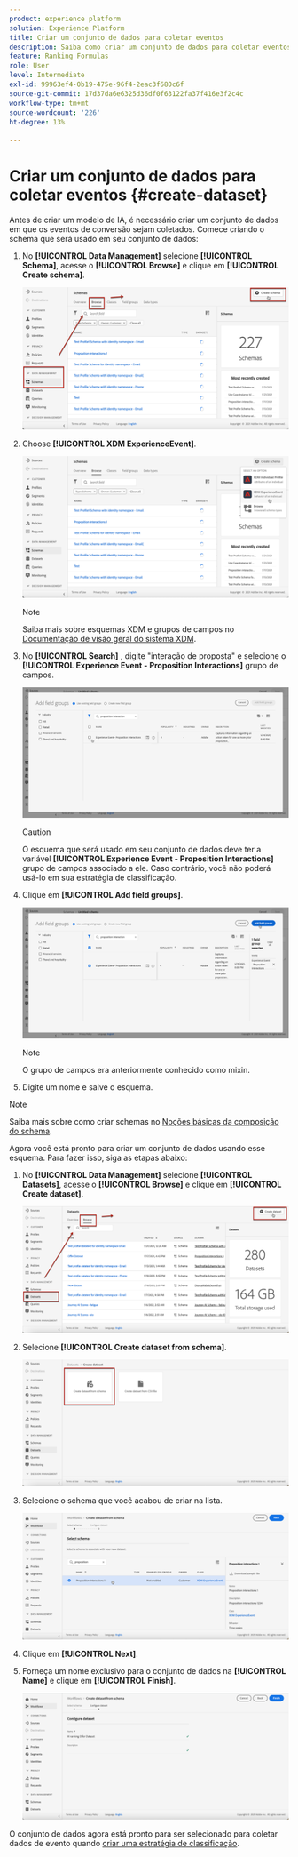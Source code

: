 ```yaml
---
product: experience platform
solution: Experience Platform
title: Criar um conjunto de dados para coletar eventos
description: Saiba como criar um conjunto de dados para coletar eventos
feature: Ranking Formulas
role: User
level: Intermediate
exl-id: 99963ef4-0b19-475e-96f4-2eac3f680c6f
source-git-commit: 17d37da6e6325d36df0f63122fa37f416e3f2c4c
workflow-type: tm+mt
source-wordcount: '226'
ht-degree: 13%

---
```


# Criar um conjunto de dados para coletar eventos {#create-dataset}

Antes de criar um modelo de IA, é necessário criar um conjunto de dados em que os eventos de conversão sejam coletados. Comece criando o schema que será usado em seu conjunto de dados:

1. No **[!UICONTROL Data Management]** selecione **[!UICONTROL Schema]**, acesse o **[!UICONTROL Browse]** e clique em **[!UICONTROL Create schema]**.

   ![](../assets/ai-ranking-create-schema.png)

1. Choose **[!UICONTROL XDM ExperienceEvent]**.

   ![](../assets/ai-ranking-xdm-event.png)

   >[!NOTE]
   >
   >    Saiba mais sobre esquemas XDM e grupos de campos no [Documentação de visão geral do sistema XDM](https://experienceleague.adobe.com/docs/experience-platform/xdm/home.html?lang=pt-BR).


1. No **[!UICONTROL Search]** , digite &quot;interação de proposta&quot; e selecione o **[!UICONTROL Experience Event - Proposition Interactions]** grupo de campos.

   ![](../assets/ai-ranking-proposition-interactions.png)

   >[!CAUTION]
   >
   >    O esquema que será usado em seu conjunto de dados deve ter a variável **[!UICONTROL Experience Event - Proposition Interactions]** grupo de campos associado a ele. Caso contrário, você não poderá usá-lo em sua estratégia de classificação.

1. Clique em **[!UICONTROL Add field groups]**.

   ![](../assets/ai-ranking-add-field-group.png)

   >[!NOTE]
   >O grupo de campos era anteriormente conhecido como mixin.

1. Digite um nome e salve o esquema.<!--How do you edit the fields in this new schema? Examples?-->

>[!NOTE]
>
>    Saiba mais sobre como criar schemas no [Noções básicas da composição do schema](https://experienceleague.adobe.com/docs/experience-platform/xdm/schema/composition.html?lang=en#understanding-schemas).

Agora você está pronto para criar um conjunto de dados usando esse esquema. Para fazer isso, siga as etapas abaixo:

1. No **[!UICONTROL Data Management]** selecione **[!UICONTROL Datasets]**, acesse o **[!UICONTROL Browse]** e clique em **[!UICONTROL Create dataset]**.

   ![](../assets/ai-ranking-create-dataset.png)

1. Selecione **[!UICONTROL Create dataset from schema]**.

   ![](../assets/ai-ranking-create-dataset-from-schema.png)

1. Selecione o schema que você acabou de criar na lista.

   ![](../assets/ai-ranking-dataset-select-schema.png)

1. Clique em **[!UICONTROL Next]**.

1. Forneça um nome exclusivo para o conjunto de dados na **[!UICONTROL Name]** e clique em **[!UICONTROL Finish]**.

   ![](../assets/ai-ranking-dataset-name.png)

O conjunto de dados agora está pronto para ser selecionado para coletar dados de evento quando [criar uma estratégia de classificação](#create-ranking-strategy).
